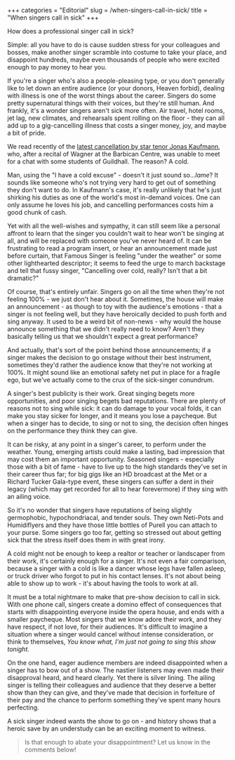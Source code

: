 +++
categories = "Editorial"
slug = /when-singers-call-in-sick/
title = "When singers call in sick"
+++

How does a professional singer call in sick?

Simple: all you have to do is cause sudden stress for your colleagues and bosses, make another singer scramble into costume to take your place, and disappoint hundreds, maybe even thousands of people who were excited enough to pay money to hear you.

If you're a singer who's also a people-pleasing type, or you don't generally like to let down an entire audience (or your donors, Heaven forbid), dealing with illness is one of the worst things about the career. Singers do some pretty supernatural things with their voices, but they're still human. And frankly, it's a wonder singers aren't sick more often. Air travel, hotel rooms, jet lag, new climates, and rehearsals spent rolling on the floor - they can all add up to a gig-cancelling illness that costs a singer money, joy, and maybe a bit of pride.

We read recently of the [latest cancellation by star tenor Jonas Kaufmann](http://slippedisc.com/2017/02/jonas-kaufmann-cancels-with-a-cold/), who, after a recital of Wagner at the Barbican Centre, was unable to meet for a chat with some students of Guildhall. The reason? A cold.

Man, using the "I have a cold excuse" - doesn't it just sound so...*lame*? It sounds like someone who's not trying very hard to get out of something they don't want to do. In Kaufmann's case, it's really unlikely that he's just shirking his duties as one of the world's most in-demand voices. One can only assume he loves his job, and cancelling performances costs him a good chunk of cash.

Yet with all the well-wishes and sympathy, it can still seem like a personal affront to learn that the singer you couldn't wait to hear won't be singing at all, and will be replaced with someone you've never heard of. It can be frustrating to read a program insert, or hear an announcement made just before curtain, that Famous Singer is feeling "under the weather" or some other lighthearted descriptor; it seems to feed the urge to march backstage and tell that fussy singer, "Cancelling over cold, really? Isn't that a bit dramatic?"

Of course, that's entirely unfair. Singers go on all the time when they're not feeling 100% - we just don't hear about it. Sometimes, the house will make an announcement - as though to toy with the audience's emotions - that a singer is not feeling well, but they have heroically decided to push forth and sing anyway. It used to be a weird bit of non-news - why would the house announce something that we didn't really need to know? Aren't they basically telling us that we shouldn't expect a great performance?

And actually, that's sort of the point behind those announcements; if a singer makes the decision to go onstage without their best instrument, sometimes they'd rather the audience know that they're not working at 100%. It might sound like an emotional safety net put in place for a fragile ego, but we've actually come to the crux of the sick-singer conundrum.

A singer's best publicity is their work. Great singing begets more opportunities, and poor singing begets bad reputations. There are plenty of reasons not to sing while sick: it can do damage to your vocal folds, it can make you stay sicker for longer, and it means you lose a paycheque. But when a singer has to decide, to sing or not to sing, the decision often hinges on the performance they think they can give.

It can be risky, at any point in a singer's career, to perform under the weather. Young, emerging artists could make a lasting, bad impression that may cost them an important opportunity. Seasoned singers - especially those with a bit of fame - have to live up to the high standards they've set in their career thus far; for big gigs like an HD broadcast at the Met or a Richard Tucker Gala-type event, these singers can suffer a dent in their legacy (which may get recorded for all to hear forevermore) if they sing with an ailing voice.

So it's no wonder that singers have reputations of being slightly germophobic, hypochondriacal, and tender souls. They own Neti-Pots and Humidiflyers and they have those little bottles of Purell you can attach to your purse. Some singers go too far, getting so stressed out about getting sick that the stress itself does them in with great irony.

A cold might not be enough to keep a realtor or teacher or landscaper from their work, it's certainly enough for a singer. It's not even a fair comparison, because a singer with a cold is like a dancer whose legs have fallen asleep, or truck driver who forgot to put in his contact lenses. It's not about being able to show up to work - it's about having the tools to work at all.

It must be a total nightmare to make that pre-show decision to call in sick. With one phone call, singers create a domino effect of consequences that starts with disappointing everyone inside the opera house, and ends with a smaller paycheque. Most singers that we know adore their work, and they have respect, if not love, for their audiences. It's difficult to imagine a situation where a singer would cancel without intense consideration, or think to themselves, *You know what, I'm just not going to sing this show tonight.*

On the one hand, eager audience members are indeed disappointed when a singer has to bow out of a show. The nastier listeners may even made their disapproval heard, and heard clearly. Yet there is silver lining. The ailing singer is telling their colleagues and audience that they deserve a better show than they can give, and they've made that decision in forfeiture of their pay and the chance to perform something they've spent many hours perfecting. 

A sick singer indeed wants the show to go on - and history shows that a heroic save by an understudy can be an exciting moment to witness.

>Is that enough to abate your disappointment? Let us know in the comments below!
